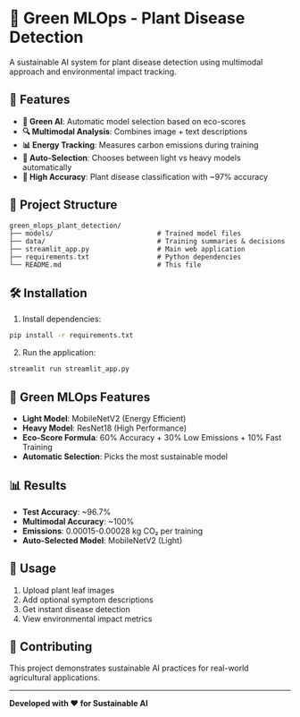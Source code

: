 # 🌿 Green MLOps - Plant Disease Detection

A sustainable AI system for plant disease detection using multimodal approach and environmental impact tracking.

## 🚀 Features

- **🌱 Green AI**: Automatic model selection based on eco-scores
- **🔍 Multimodal Analysis**: Combines image + text descriptions
- **📊 Energy Tracking**: Measures carbon emissions during training
- **🤖 Auto-Selection**: Chooses between light vs heavy models automatically
- **🎯 High Accuracy**: Plant disease classification with ~97% accuracy

## 📁 Project Structure

```
green_mlops_plant_detection/
├── models/                          # Trained model files
├── data/                            # Training summaries & decisions
├── streamlit_app.py                 # Main web application
├── requirements.txt                 # Python dependencies
└── README.md                        # This file
```

## 🛠 Installation

1. Install dependencies:
```bash
pip install -r requirements.txt
```

2. Run the application:
```bash
streamlit run streamlit_app.py
```

## 🌟 Green MLOps Features

- **Light Model**: MobileNetV2 (Energy Efficient)
- **Heavy Model**: ResNet18 (High Performance) 
- **Eco-Score Formula**: 60% Accuracy + 30% Low Emissions + 10% Fast Training
- **Automatic Selection**: Picks the most sustainable model

## 📊 Results

- **Test Accuracy**: ~96.7%
- **Multimodal Accuracy**: ~100%
- **Emissions**: 0.00015-0.00028 kg CO₂ per training
- **Auto-Selected Model**: MobileNetV2 (Light)

## 🎯 Usage

1. Upload plant leaf images
2. Add optional symptom descriptions
3. Get instant disease detection
4. View environmental impact metrics

## 🤝 Contributing

This project demonstrates sustainable AI practices for real-world agricultural applications.

---

**Developed with ❤️ for Sustainable AI**